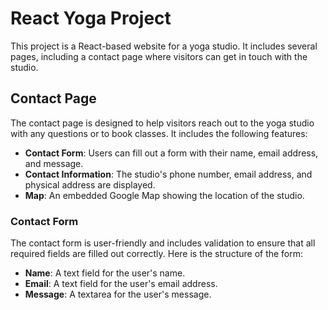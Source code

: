 # React Yoga Project

This project is a React-based website for a yoga studio. It includes several pages, including a contact page where visitors can get in touch with the studio.

## Contact Page

The contact page is designed to help visitors reach out to the yoga studio with any questions or to book classes. It includes the following features:

- **Contact Form**: Users can fill out a form with their name, email address, and message.
- **Contact Information**: The studio's phone number, email address, and physical address are displayed.
- **Map**: An embedded Google Map showing the location of the studio.

### Contact Form

The contact form is user-friendly and includes validation to ensure that all required fields are filled out correctly. Here is the structure of the form:

- **Name**: A text field for the user's name.
- **Email**: A text field for the user's email address.
- **Message**: A textarea for the user's message.
